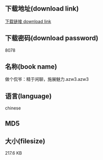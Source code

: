## 下载地址(download link)
[下载链接 download link](https://tutu365.netlify.app/?s=%E5%81%9A%E4%B8%AA%E4%BE%83%E7%88%B7%EF%BC%9A%E7%B2%BE%E4%BA%8E%E9%97%B2%E8%81%8A%EF%BC%8C%E6%96%BD%E5%B1%95%E9%AD%85%E5%8A%9B.azw3)

## 下载密码(download password)
8078

## 名称(book name)
做个侃爷：精于闲聊，施展魅力.azw3.azw3

## 语言(language)
chinese

## MD5


## 大小(filesize)
217.6 KB
